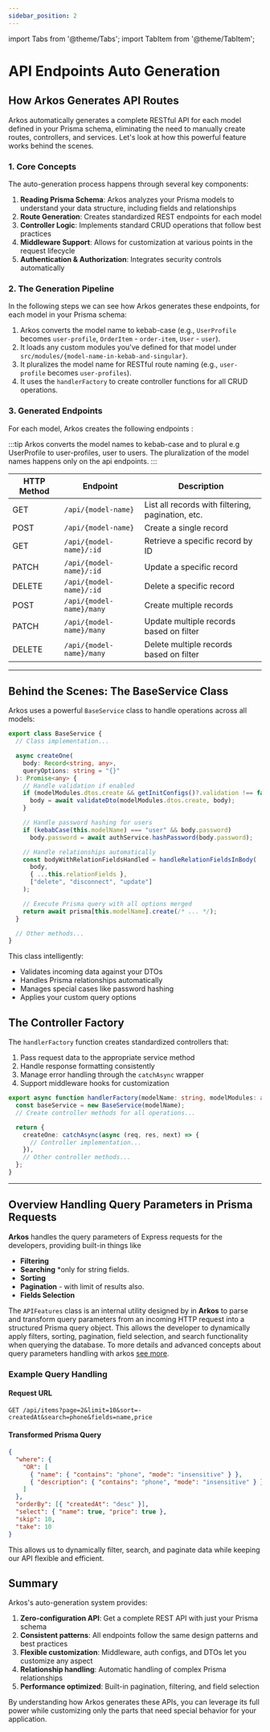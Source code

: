 ```yaml
---
sidebar_position: 2
---
```


import Tabs from '@theme/Tabs';
import TabItem from '@theme/TabItem';

# API Endpoints Auto Generation

## How Arkos Generates API Routes

Arkos automatically generates a complete RESTful API for each model defined in your Prisma schema, eliminating the need to manually create routes, controllers, and services. Let's look at how this powerful feature works behind the scenes.

### 1. Core Concepts

The auto-generation process happens through several key components:

1. **Reading Prisma Schema**: Arkos analyzes your Prisma models to understand your data structure, including fields and relationships
2. **Route Generation**: Creates standardized REST endpoints for each model
3. **Controller Logic**: Implements standard CRUD operations that follow best practices
4. **Middleware Support**: Allows for customization at various points in the request lifecycle
5. **Authentication & Authorization**: Integrates security controls automatically

### 2. The Generation Pipeline

In the following steps we can see how Arkos generates these endpoints, for each model in your Prisma schema:

1. Arkos converts the model name to kebab-case (e.g., `UserProfile` becomes `user-profile`, `OrderItem` - `order-item`, `User` - `user`).
2. It loads any custom modules you've defined for that model under `src/modules/{model-name-in-kebab-and-singular}`.
3. It pluralizes the model name for RESTful route naming (e.g., `user-profile` becomes `user-profiles`).
4. It uses the `handlerFactory` to create controller functions for all CRUD operations.

### 3. Generated Endpoints

For each model, Arkos creates the following endpoints :

:::tip
Arkos converts the model names to kebab-case and to plural e.g UserProfile to user-profiles, user to users. The pluralization of the model names happens only on the api endpoints.
:::

| HTTP Method | Endpoint                 | Description                                       |
| ----------- | ------------------------ | ------------------------------------------------- |
| GET         | `/api/{model-name}`      | List all records with filtering, pagination, etc. |
| POST        | `/api/{model-name}`      | Create a single record                            |
| GET         | `/api/{model-name}/:id`  | Retrieve a specific record by ID                  |
| PATCH       | `/api/{model-name}/:id`  | Update a specific record                          |
| DELETE      | `/api/{model-name}/:id`  | Delete a specific record                          |
| POST        | `/api/{model-name}/many` | Create multiple records                           |
| PATCH       | `/api/{model-name}/many` | Update multiple records based on filter           |
| DELETE      | `/api/{model-name}/many` | Delete multiple records based on filter           |

---

## Behind the Scenes: The BaseService Class

Arkos uses a powerful `BaseService` class to handle operations across all models:

```typescript
export class BaseService {
  // Class implementation...

  async createOne(
    body: Record<string, any>,
    queryOptions: string = "{}"
  ): Promise<any> {
    // Handle validation if enabled
    if (modelModules.dtos.create && getInitConfigs()?.validation !== false) {
      body = await validateDto(modelModules.dtos.create, body);
    }

    // Handle password hashing for users
    if (kebabCase(this.modelName) === "user" && body.password)
      body.password = await authService.hashPassword(body.password);

    // Handle relationships automatically
    const bodyWithRelationFieldsHandled = handleRelationFieldsInBody(
      body,
      { ...this.relationFields },
      ["delete", "disconnect", "update"]
    );

    // Execute Prisma query with all options merged
    return await prisma[this.modelName].create(/* ... */);
  }

  // Other methods...
}
```

This class intelligently:

- Validates incoming data against your DTOs
- Handles Prisma relationships automatically
- Manages special cases like password hashing
- Applies your custom query options

## The Controller Factory

The `handlerFactory` function creates standardized controllers that:

1. Pass request data to the appropriate service method
2. Handle response formatting consistently
3. Manage error handling through the `catchAsync` wrapper
4. Support middleware hooks for customization

```typescript
export async function handlerFactory(modelName: string, modelModules: any) {
  const baseService = new BaseService(modelName);
  // Create controller methods for all operations...

  return {
    createOne: catchAsync(async (req, res, next) => {
      // Controller implementation...
    }),
    // Other controller methods...
  };
}
```

---

## Overview Handling Query Parameters in Prisma Requests

**Arkos** handles the query parameters of Express requests for the developers, providing built-in things like

- **Filtering**
- **Searching** \*only for string fields.
- **Sorting**
- **Pagination** - with limit of results also.
- **Fields Selection**

The `APIFeatures` class is an internal utility designed by in **Arkos** to parse and transform query parameters from an incoming HTTP request into a structured Prisma query object. This allows the developer to dynamically apply filters, sorting, pagination, field selection, and search functionality when querying the database. To more details and advanced concepts about query parameters handling with arkos [see more](/docs/api-reference/the-apifeatures-class).

### Example Query Handling

#### Request URL

```
GET /api/items?page=2&limit=10&sort=-createdAt&search=phone&fields=name,price
```

#### Transformed Prisma Query

```json
{
  "where": {
    "OR": [
      { "name": { "contains": "phone", "mode": "insensitive" } },
      { "description": { "contains": "phone", "mode": "insensitive" } }
    ]
  },
  "orderBy": [{ "createdAt": "desc" }],
  "select": { "name": true, "price": true },
  "skip": 10,
  "take": 10
}
```

This allows us to dynamically filter, search, and paginate data while keeping our API flexible and efficient.

## Summary

Arkos's auto-generation system provides:

1. **Zero-configuration API**: Get a complete REST API with just your Prisma schema
2. **Consistent patterns**: All endpoints follow the same design patterns and best practices
3. **Flexible customization**: Middleware, auth configs, and DTOs let you customize any aspect
4. **Relationship handling**: Automatic handling of complex Prisma relationships
5. **Performance optimized**: Built-in pagination, filtering, and field selection

By understanding how Arkos generates these APIs, you can leverage its full power while customizing only the parts that need special behavior for your application.
